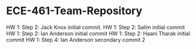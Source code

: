 # ECE-461-Team-Repository
HW 1: Step 2: Jack Knox initial commit.
HW 1: Step 2: Salim initial commit
HW 1: Step 2: Ian Anderson initial commit
HW 1: Step 2: Haani Tharak initial commit
HW 1: Step 4: Ian Anderson secondary commit 2
